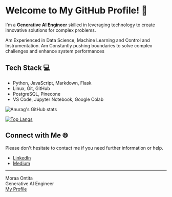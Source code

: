 # Welcome to My GitHub Profile! 👋

I'm a **Generative AI Engineer** skilled in leveraging technology to create innovative solutions for complex problems.

Am Experienced in Data Science, Machine Learning and Control and Instrumentation.
Am Constantly pushing boundaries to solve complex challenges and enhance system performances

## Tech Stack 💻
- Python, JavaScript, Markdown, Flask
- Linux, Git, GitHub
- PostgreSQL, Pinecone
- VS Code, Jupyter Notebook, Google Colab

![Anurag's GitHub stats](https://github-readme-stats.vercel.app/api?username=MoraaOntita&show_icons=true&theme=dark)

[![Top Langs](https://github-readme-stats.vercel.app/api/top-langs/?username=MoraaOntita&layout=compact&theme=dark)](https://github.com/anuraghazra/github-readme-stats)


## Connect with Me 🌐
Please don't hesitate to contact me if you need further information or help.

- [LinkedIn](https://www.linkedin.com/in/moraa-ontita-b16a49205/)
- [Medium](https://medium.com/@moraaontita1844)

---

Moraa Ontita  
Generative AI Engineer  
[My Profile](https://sites.google.com/view/moraa-ontita/home?authuser=3)
